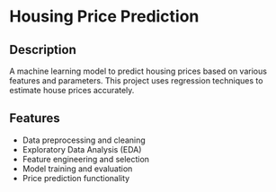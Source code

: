 # Housing Price Prediction

## Description
A machine learning model to predict housing prices based on various features and parameters. This project uses regression techniques to estimate house prices accurately.

## Features
- Data preprocessing and cleaning
- Exploratory Data Analysis (EDA)
- Feature engineering and selection
- Model training and evaluation
- Price prediction functionality
<!-- 
## Technologies Used
- Python 3.x
- scikit-learn
- pandas
- numpy
- matplotlib/seaborn
- Jupyter Notebook

## Installation
```bash
git clone https://github.com/yourusername/housing-price-prediction.git
cd housing-price-prediction
pip install -r requirements.txt
```

## Usage
1. Place your dataset in the `data` folder
2. Run the preprocessing script:
   ```python
   python src/preprocess.py
   ```
3. Train the model:
   ```python
   python src/train.py
   ```
4. Make predictions:
   ```python
   python src/predict.py
   ```

## Dataset
The project uses [describe your dataset here] containing features like:
- Square footage
- Number of bedrooms
- Location
- Year built
- Other relevant features

## Model Details
- Algorithm: [Specify algorithm used]
- Accuracy: [Add model accuracy]
- Features used: [List important features]

## Contributing
Feel free to fork the project and submit pull requests.

## License
MIT License -->